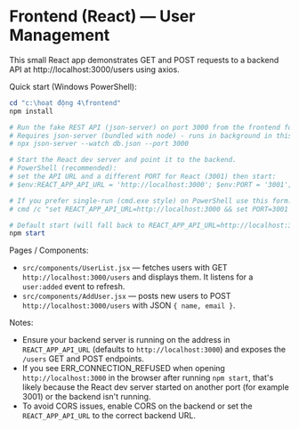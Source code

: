# Frontend (React) — User Management

This small React app demonstrates GET and POST requests to a backend API at http://localhost:3000/users using axios.

Quick start (Windows PowerShell):

```powershell
cd "c:\hoạt động 4\frontend"
npm install

# Run the fake REST API (json-server) on port 3000 from the frontend folder:
# Requires json-server (bundled with node) - runs in background in this session with:
# npx json-server --watch db.json --port 3000

# Start the React dev server and point it to the backend.
# PowerShell (recommended):
# set the API URL and a different PORT for React (3001) then start:
# $env:REACT_APP_API_URL = 'http://localhost:3000'; $env:PORT = '3001'; npm start

# If you prefer single-run (cmd.exe style) on PowerShell use this form:
# cmd /c "set REACT_APP_API_URL=http://localhost:3000 && set PORT=3001 && npm start"

# Default start (will fall back to REACT_APP_API_URL=http://localhost:3000 if not set):
npm start
```

Pages / Components:
- `src/components/UserList.jsx` — fetches users with GET `http://localhost:3000/users` and displays them. It listens for a `user:added` event to refresh.
- `src/components/AddUser.jsx` — posts new users to POST `http://localhost:3000/users` with JSON `{ name, email }`.

Notes:
- Ensure your backend server is running on the address in `REACT_APP_API_URL` (defaults to `http://localhost:3000`) and exposes the `/users` GET and POST endpoints.
- If you see ERR_CONNECTION_REFUSED when opening `http://localhost:3000` in the browser after running `npm start`, that's likely because the React dev server started on another port (for example 3001) or the backend isn't running.
- To avoid CORS issues, enable CORS on the backend or set the `REACT_APP_API_URL` to the correct backend URL.
